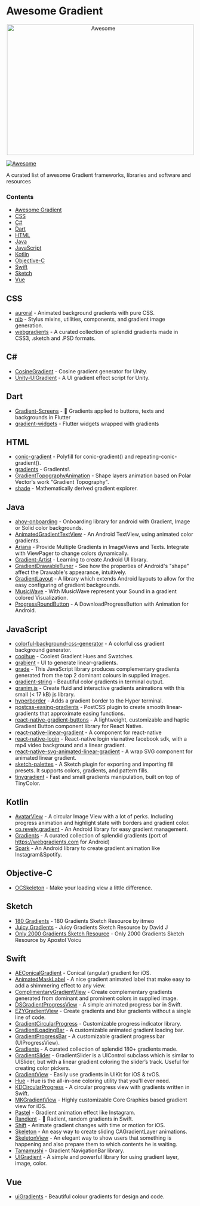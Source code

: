 # Awesome Gradient

<div align="center">
    <img width="500" height="350" src="README/awesome.png" alt="Awesome">
</div>

[![Awesome](https://cdn.rawgit.com/sindresorhus/awesome/d7305f38d29fed78fa85652e3a63e154dd8e8829/media/badge.svg)](https://github.com/sindresorhus/awesome)

A curated list of awesome Gradient frameworks, libraries and software and resources

### Contents

- [Awesome Gradient](#awesome-gradient)
- [CSS](#css)
- [C#](#c#)
- [Dart](#dart)
- [HTML](#html)
- [Java](#java)
- [JavaScript](#javascript)
- [Kotlin](#kotlin)
- [Objective-C](#objectivec)
- [Swift](#swift)
- [Sketch](#sketch)
- [Vue](#vue)

## CSS

* [auroral](https://github.com/LunarLogic/auroral) - Animated background gradients with pure CSS.
* [nib](https://github.com/stylus/nib) - Stylus mixins, utilities, components, and gradient image generation.
* [webgradients](https://github.com/itmeo/webgradients) - A curated collection of splendid gradients made in CSS3, .sketch and .PSD formats.

## C#

* [CosineGradient](https://github.com/keijiro/CosineGradient) - Cosine gradient generator for Unity.
* [Unity-UIGradient](https://github.com/azixMcAze/Unity-UIGradient) - A UI gradient effect script for Unity.

## Dart

* [Gradient-Screens](https://github.com/bluemix/Gradient-Screens) - 🌈 Gradients applied to buttons, texts and backgrounds in Flutter
* [gradient-widgets](https://github.com/bluemix/gradient-widgets) - Flutter widgets wrapped with gradients

## HTML

* [conic-gradient](https://github.com/LeaVerou/conic-gradient) - Polyfill for conic-gradient() and repeating-conic-gradient().
* [gradients](https://github.com/mrmrs/gradients) - Gradients!.
* [GradientTopographyAnimation](https://github.com/codrops/GradientTopographyAnimation) - Shape layers animation based on Polar Vector's work "Gradient Topography".
* [shade](https://github.com/jxnblk/shade) - Mathematically derived gradient explorer.

## Java

* [ahoy-onboarding](https://github.com/codemybrainsout/ahoy-onboarding) - Onboarding library for android with Gradient, Image or Solid color backgrounds.
* [AnimatedGradientTextView](https://github.com/Mursaat/AnimatedGradientTextView) - An Android TextView, using animated color gradients.
* [Ariana](https://github.com/akshay2211/Ariana) - Provide Multiple Gradients in ImageViews and Texts. Integrate with ViewPager to change colors dynamically.
* [Gradient-Artist](https://github.com/Hariofspades/Gradient-Artist) - Learning to create Android UI library.
* [GradientDrawableTuner](https://github.com/duanhong169/GradientDrawableTuner) - See how the properties of Android's "shape" affect the Drawable's appearance, intuitively.
* [GradientLayout](https://github.com/csdodd/GradientLayout) - A library which extends Android layouts to allow for the easy configuring of gradient backgrounds.
* [MusicWave](https://github.com/akshay2211/MusicWave) - With MusicWave represent your Sound in a gradient colored Visualization.
* [ProgressRoundButton](https://github.com/cctanfujun/ProgressRoundButton) - A DownloadProgressButton with Animation for Android.

## JavaScript

* [colorful-background-css-generator](https://github.com/webcore-it/colorful-background-css-generator) - A colorful css gradient background generator.
* [coolhue](https://github.com/webkul/coolhue) - Coolest Gradient Hues and Swatches.
* [grabient](https://github.com/johnkorzhuk/grabient) - UI to generate linear-gradients.
* [grade](https://github.com/benhowdle89/grade) - This JavaScript library produces complementary gradients generated from the top 2 dominant colours in supplied images.
* [gradient-string](https://github.com/bokub/gradient-string) - Beautiful color gradients in terminal output.
* [granim.js](https://github.com/sarcadass/granim.js) - Create fluid and interactive gradients animations with this small (< 17 kB) js library.
* [hyperborder](https://github.com/webmatze/hyperborder) - Adds a gradient border to the Hyper terminal.
* [postcss-easing-gradients](https://github.com/larsenwork/postcss-easing-gradients) - PostCSS plugin to create smooth linear-gradients that approximate easing functions.
* [react-native-gradient-buttons](https://github.com/thomaswangio/react-native-gradient-buttons) - A lightweight, customizable and haptic Gradient Button component library for React Native.
* [react-native-linear-gradient](https://github.com/react-native-community/react-native-linear-gradient) - A <LinearGradient /> component for react-native
* [react-native-login](https://github.com/brentvatne/react-native-login) - React-native login via native facebook sdk, with a mp4 video background and a linear gradient.
* [react-native-svg-animated-linear-gradient](https://github.com/virusvn/react-native-svg-animated-linear-gradient) - A wrap SVG component for animated linear gradient.
* [sketch-palettes](https://github.com/andrewfiorillo/sketch-palettes) - A Sketch plugin for exporting and importing fill presets. It supports colors, gradients, and pattern fills.
* [tinygradient](https://github.com/mistic100/tinygradient) - Fast and small gradients manipulation, built on top of TinyColor.

## Kotlin

* [AvatarView](https://github.com/vitorhugods/AvatarView) - A circular Image View with a lot of perks. Including progress animation and highlight state with borders and gradient color.
* [co.revely.gradient](https://github.com/revely-inc/co.revely.gradient) - An Android library for easy gradient management.
* [Gradients](https://github.com/bakhtiyork/gradients) - A curated collection of splendid gradients (port of https://webgradients.com for Android)
* [Spark](https://github.com/TonnyL/Spark) - An Android library to create gradient animation like Instagram&Spotify.

## Objective-C

* [OCSkeleton](https://github.com/mayqiyue/OCSkeleton) - Make your loading view a little difference.

## Sketch
* [180 Gradients](https://www.sketchappsources.com/free-source/2545-massive-180-gradients-set-sketch-freebie-resource.html) - 180 Gradients Sketch Resource by itmeo
* [Juicy Gradients](https://www.sketchappsources.com/free-source/2644-juicy-ice-cream-gradients-sketch-freebie-resource.html) - Juicy Gradients Sketch Resource by David J
* [Only 2000 Gradients Sketch Resource](https://www.sketchappsources.com/free-source/2750-omg-so-many-gradients-sketch-freebie-resource.html) - Only 2000 Gradients Sketch Resource by Apostol Voicu

## Swift

* [AEConicalGradient](https://github.com/tadija/AEConicalGradient) - Conical (angular) gradient for iOS.
* [AnimatedMaskLabel](https://github.com/jogendra/AnimatedMaskLabel) - A nice gradient animated label that make easy to add a shimmering effect to any view.
* [ComplimentaryGradientView](https://github.com/gkye/ComplimentaryGradientView) - Create complementary gradients generated from dominant and prominent colors in supplied image.
* [DSGradientProgressView](https://github.com/DholStudio/DSGradientProgressView) - A simple animated progress bar in Swift.
* [EZYGradientView](https://github.com/shashankpali/EZYGradientView) - Create gradients and blur gradients without a single line of code.
* [GradientCircularProgress](https://github.com/keygx/GradientCircularProgress) - Customizable progress indicator library.
* [GradientLoadingBar](https://github.com/fxm90/GradientLoadingBar) - A customizable animated gradient loading bar.
* [GradientProgressBar](https://github.com/fxm90/GradientProgressBar) - A customizable gradient progress bar (UIProgressView).
* [Gradients](https://github.com/cruisediary/Gradients) - A curated collection of splendid 180+ gradients made.
* [GradientSlider](https://github.com/jonhull/GradientSlider) - GradientSlider is a UIControl subclass which is similar to UISlider, but with a linear gradient coloring the slider’s track. Useful for creating color pickers.
* [GradientView](https://github.com/soffes/GradientView) - Easily use gradients in UIKit for iOS & tvOS.
* [Hue](https://github.com/hyperoslo/Hue) - Hue is the all-in-one coloring utility that you'll ever need.
* [KDCircularProgress](https://github.com/kaandedeoglu/KDCircularProgress) - A circular progress view with gradients written in Swift.
* [MKGradientView](https://github.com/maxkonovalov/MKGradientView) - Highly customizable Core Graphics based gradient view for iOS.
* [Pastel](https://github.com/cruisediary/Pastel) - Gradient animation effect like Instagram.
* [Randient](https://github.com/uias/Randient) - 🎨 Radient, random gradients in Swift.
* [Shift](https://github.com/kgellci/Shift) - Animate gradient changes with time or motion for iOS.
* [Skeleton](https://github.com/gonzalonunez/Skeleton) - An easy way to create sliding CAGradientLayer animations.
* [SkeletonView](https://github.com/Juanpe/SkeletonView) - An elegant way to show users that something is happening and also prepare them to which contents he is waiting.
* [Tamamushi](https://github.com/makomori/Tamamushi) - Gradient NavigationBar library.
* [UIGradient](https://github.com/dqhieu/UIGradient) - A simple and powerful library for using gradient layer, image, color.

## Vue

* [uiGradients](https://github.com/ghosh/uiGradients) - Beautiful colour gradients for design and code.
